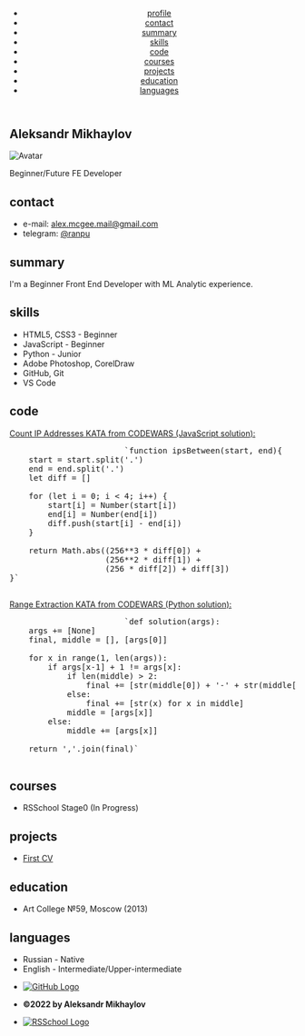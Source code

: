 <header class="header">

<div class="container">

<nav class="nav">

*   [profile](#profile)
*   [contact](#contact)
*   [summary](#summary)
*   [skills](#skills)
*   [code](#code)
*   [courses](#courses)
*   [projects](#projects)
*   [education](#education)
*   [languages](#languages)

</nav>

</div>

</header>

<main class="main">

<div class="container">

<section class="section" id="profile">

# Aleksandr Mikhaylov

![Avatar](./img/avatar.jpg)

Beginner/Future FE Developer

</section>

<section class="section" id="contact">

## contact

*   e-mail: [alex.mcgee.mail@gmail.com](mailto:alex.mcgee.mail@gmail.com)
*   telegram: [@ranpu](https://t.me/ranpu)

</section>

<section class="section" id="summary">

## summary

I'm a Beginner Front End Developer with ML Analytic experience.

</section>

<section class="section" id="skills">

## skills

*   HTML5, CSS3 - Beginner
*   JavaScript - Beginner
*   Python - Junior
*   Adobe Photoshop, CorelDraw
*   GitHub, Git
*   VS Code

</section>

<section class="section" id="code">

## code

[Count IP Addresses KATA from CODEWARS (JavaScript solution):](https://www.codewars.com/kata/526989a41034285187000de4/javascript)

<pre>                        `function ipsBetween(start, end){
    start = start.split('.')
    end = end.split('.')
    let diff = []

    for (let i = 0; i < 4; i++) {
        start[i] = Number(start[i])
        end[i] = Number(end[i])
        diff.push(start[i] - end[i])
    }

    return Math.abs((256**3 * diff[0]) + 
                    (256**2 * diff[1]) + 
                    (256 * diff[2]) + diff[3])
}` 
                    </pre>

[Range Extraction KATA from CODEWARS (Python solution):](https://www.codewars.com/kata/51ba717bb08c1cd60f00002f/python)

<pre>                        `def solution(args):
    args += [None]
    final, middle = [], [args[0]]

    for x in range(1, len(args)):
        if args[x-1] + 1 != args[x]:
            if len(middle) > 2:
                final += [str(middle[0]) + '-' + str(middle[-1])]
            else:
                final += [str(x) for x in middle]
            middle = [args[x]]
        else:
            middle += [args[x]]

    return ','.join(final)` 
                    </pre>

</section>

<section class="section" id="courses">

## courses

*   RSSchool Stage0 (In Progress)

</section>

<section class="section" id="projects">

## projects

*   [First CV](https://github.com/Ranpu/rsschool-cv/tree/gh-pages)

</section>

<section class="section" id="education">

## education

*   Art College №59, Moscow (2013)

</section>

<section class="section" id="languages">

## languages

*   Russian - Native
*   English - Intermediate/Upper-intermediate

</section>

</div>

</main>

<footer class="footer">

<div class="container">

*   [![GitHub Logo](./img/logo/github/GitHub-Mark-Light-32px.png)](https://github.com/Ranpu/) 
*   **©2022 by Aleksandr Mikhaylov**

*   [![RSSchool Logo](./img/logo/rsschool/rss-mark-light.svg)](https://rs.school/js-stage0/) 
</div>
</footer>